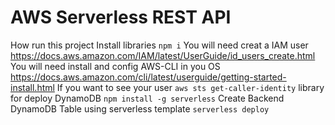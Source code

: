 # AWS Serverless REST API

How run this project
Install libraries `npm i`
You will need creat a IAM user
https://docs.aws.amazon.com/IAM/latest/UserGuide/id_users_create.html
You will need install and config AWS-CLI in you OS
https://docs.aws.amazon.com/cli/latest/userguide/getting-started-install.html
If you want to see your user `aws sts get-caller-identity`
library for deploy DynamoDB `npm install -g serverless`
Create Backend DynamoDB Table using serverless template `serverless deploy`
